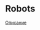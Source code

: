# Robots
[Oписание](https://docs.google.com/document/d/1FDUUYkzU3fV_QQA_KOyHyl8z1XWNxJX9MuAmsIkN404/edit?usp=sharing)












